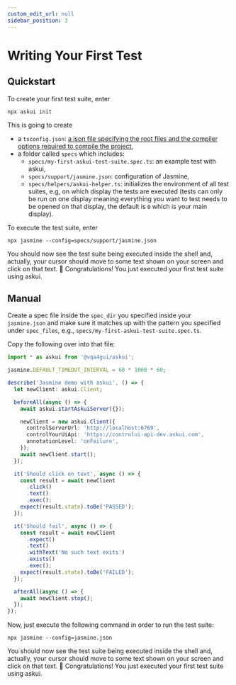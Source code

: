 ```yaml
---
custom_edit_url: null
sidebar_position: 3
---
```


# Writing Your First Test

## Quickstart

To create your first test suite, enter

```shell
npx askui init
```

This is going to create

- a `tsconfig.json`: [a json file specifying the root files and the compiler options required to compile the project](https://www.typescriptlang.org/docs/handbook/tsconfig-json.html),
- a folder called `specs` which includes:
  - `specs/my-first-askui-test-suite.spec.ts`: an example test with askui,
  - `specs/support/jasmine.json`: configuration of Jasmine,
  - `specs/helpers/askui-helper.ts`: initializes the environment of all test suites, e.g, on which display the tests are executed (tests can only be run on one display meaning everything you want to test needs to be opened on that display, the default is `0` which is your main display).

To execute the test suite, enter

```shell
npx jasmine --config=specs/support/jasmine.json
```

You should now see the test suite being executed inside the shell and, actually, your cursor should move to some text shown on your screen and click on that text. :tada: Congratulations! You just executed your first test suite using askui.

## Manual
Create a spec file inside the `spec_dir` you specified inside your `jasmine.json` and make sure it matches up with the pattern you specified under `spec_files`, e.g., `specs/my-first-askui-test-suite.spec.ts`.

Copy the following over into that file:

```typescript
import * as askui from '@vqa4gui/askui';

jasmine.DEFAULT_TIMEOUT_INTERVAL = 60 * 1000 * 60;

describe('Jasmine demo with askui', () => {
  let newClient: askui.Client;

  beforeAll(async () => {
    await askui.startAskuiServer({});

    newClient = new askui.Client({
      controlServerUrl: 'http://localhost:6769',
      controlYourUiApi: 'https://controlui-api-dev.askui.com',
      annotationLevel: 'onFailure',
    });
    await newClient.start();
  });

  it('Should click on text', async () => {
    const result = await newClient
      .click()
      .text()
      .exec();
    expect(result.state).toBe('PASSED');
  });

  it('Should fail', async () => {
    const result = await newClient
      .expect()
      .text()
      .withText('No such text exits')
      .exists()
      .exec();
    expect(result.state).toBe('FAILED');
  });

  afterAll(async () => {
    await newClient.stop();
  });
});

```

Now, just execute the following command in order to run the test suite:

```shell
npx jasmine --config=jasmine.json
```

You should now see the test suite being executed inside the shell and, actually, your cursor should move to some text shown on your screen and click on that text. :tada: Congratulations! You just executed your first test suite using askui.
